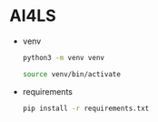 # AI4LS
- venv
    ```bash
    python3 -m venv venv
    ```

    ```bash
    source venv/bin/activate
    ```
- requirements
    ```bash
    pip install -r requirements.txt
    ```